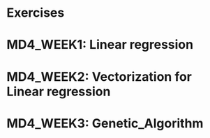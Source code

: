 # Exercises
# MD4_WEEK1: Linear regression
# MD4_WEEK2: Vectorization for Linear regression
# MD4_WEEK3: Genetic_Algorithm
